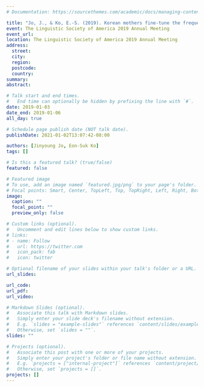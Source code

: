 ```yaml
---
# Documentation: https://sourcethemes.com/academic/docs/managing-content/

title: "Jo, J., & Ko, E.-S. (2019). Korean mothers fine-tune the frequency and acoustic saliency of sound symbolic words to their children’s linguistic maturity. Poster presented at the Linguistic Society of America 2019 Annual Meeting, New York, NY."
event: The Linguistic Society of America 2019 Annual Meeting
event_url:
location: The Linguistic Society of America 2019 Annual Meeting
address:
  street:
  city:
  region:
  postcode:
  country:
summary:
abstract:

# Talk start and end times.
#   End time can optionally be hidden by prefixing the line with `#`.
date: 2019-01-03
date_end: 2019-01-06
all_day: true

# Schedule page publish date (NOT talk date).
publishDate: 2021-01-02T13:07:42-08:00

authors: [Jinyoung Jo, Eon-Suk Ko]
tags: []

# Is this a featured talk? (true/false)
featured: false

# Featured image
# To use, add an image named `featured.jpg/png` to your page's folder. 
# Focal points: Smart, Center, TopLeft, Top, TopRight, Left, Right, BottomLeft, Bottom, BottomRight.
image:
  caption: ""
  focal_point: ""
  preview_only: false

# Custom links (optional).
#   Uncomment and edit lines below to show custom links.
# links:
# - name: Follow
#   url: https://twitter.com
#   icon_pack: fab
#   icon: twitter

# Optional filename of your slides within your talk's folder or a URL.
url_slides:

url_code:
url_pdf:
url_video:

# Markdown Slides (optional).
#   Associate this talk with Markdown slides.
#   Simply enter your slide deck's filename without extension.
#   E.g. `slides = "example-slides"` references `content/slides/example-slides.md`.
#   Otherwise, set `slides = ""`.
slides: ""

# Projects (optional).
#   Associate this post with one or more of your projects.
#   Simply enter your project's folder or file name without extension.
#   E.g. `projects = ["internal-project"]` references `content/project/deep-learning/index.md`.
#   Otherwise, set `projects = []`.
projects: []
---
```

